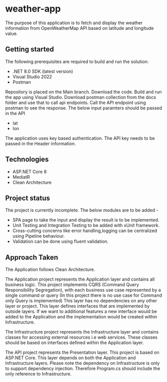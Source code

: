 # weather-app

The purpose of this application is to fetch and display the weather information from OpenWeatherMap API based on latitude and longitude value.

## Getting started

The following prerequisites are required to build and run the solution:

* .NET 8.0 SDK (latest version)
* Visual Studio 2022
* Postman

Repository is placed on the Main branch. 
Download the code.
Build and run the app using Visual Studio. 
Download postman collection from the docs folder and use that to call api endpoints.
Call the API endpoint using postman to see the response.
The below input paramters should be passed in the API 
* lat
* lon

The application uses key based authentication. The API key needs to be passed in the Header information.


## Technologies
* ASP.NET Core 8
* MediatR
* Clean Architecture

## Project status
The project is currently incomplete. The below modules are to be added -
* SPA page to take the input and display the result is to be implemented. 
* Unit Testing and Integration Testing to be added with xUnit framework.
* Cross-cutting concerns like error handling,logging can be centralized using Pipeline behaviour.
* Validation can be done using fluent validation.


## Approach Taken

The Application follows Clean Architecture.

The Application project represents the Application layer and contains all business logic. 
This project implements CQRS (Command Query Responsibility Segregation), with each business use case represented by a single command or query (In this project there is no use case for Command only Query is implemented)
This layer has no dependencies on any other layer or project. This layer defines interfaces that are implemented by outside layers. 
If we want to additional features a new interface would be added to the Application and the implementation would be created within Infrastructure.

The Infrastructure project represents the Infrastructure layer and contains classes for accessing external resources i.e web services. 
These classes should be based on interfaces defined within the Application layer.

The API project represents the Presentation layer. This project is based on  ASP.NET Core. This layer depends on both the Application and Infrastructure layers. Please note the dependency on Infrastructure is only to support dependency injection. Therefore Program.cs should include the only reference to Infrastructure.



